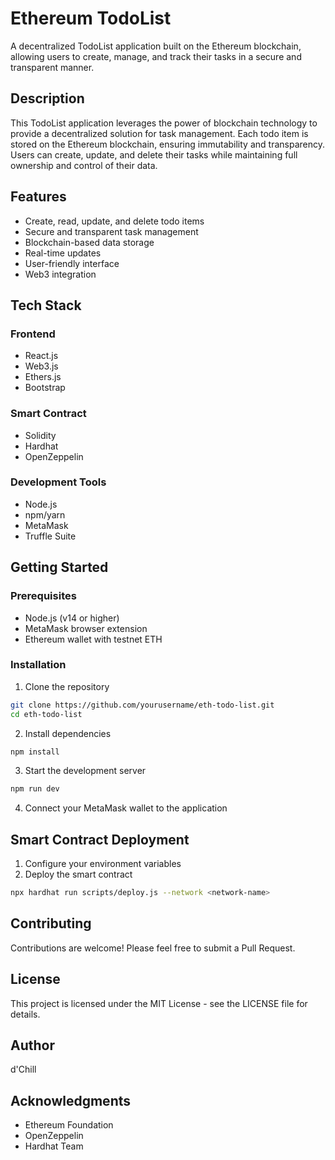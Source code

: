 # Ethereum TodoList

A decentralized TodoList application built on the Ethereum blockchain, allowing users to create, manage, and track their tasks in a secure and transparent manner.

## Description

This TodoList application leverages the power of blockchain technology to provide a decentralized solution for task management. Each todo item is stored on the Ethereum blockchain, ensuring immutability and transparency. Users can create, update, and delete their tasks while maintaining full ownership and control of their data.

## Features

- Create, read, update, and delete todo items
- Secure and transparent task management
- Blockchain-based data storage
- Real-time updates
- User-friendly interface
- Web3 integration

## Tech Stack

### Frontend
- React.js
- Web3.js
- Ethers.js
- Bootstrap

### Smart Contract
- Solidity
- Hardhat
- OpenZeppelin

### Development Tools
- Node.js
- npm/yarn
- MetaMask
- Truffle Suite

## Getting Started

### Prerequisites
- Node.js (v14 or higher)
- MetaMask browser extension
- Ethereum wallet with testnet ETH

### Installation

1. Clone the repository
```bash
git clone https://github.com/yourusername/eth-todo-list.git
cd eth-todo-list
```

2. Install dependencies
```bash
npm install
```

3. Start the development server
```bash
npm run dev
```

4. Connect your MetaMask wallet to the application

## Smart Contract Deployment

1. Configure your environment variables
2. Deploy the smart contract
```bash
npx hardhat run scripts/deploy.js --network <network-name>
```

## Contributing

Contributions are welcome! Please feel free to submit a Pull Request.

## License

This project is licensed under the MIT License - see the LICENSE file for details.

## Author

d'Chill

## Acknowledgments

- Ethereum Foundation
- OpenZeppelin
- Hardhat Team 